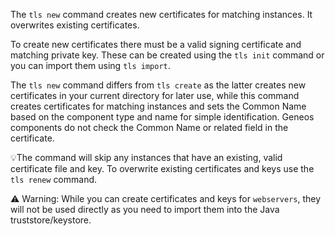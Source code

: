 The `tls new` command creates new certificates for matching instances. It overwrites existing certificates.

To create new certificates there must be a valid signing certificate and matching private key. These can be created using the `tls init` command or you can import them using `tls import`.

The `tls new` command differs from `tls create` as the latter creates new certificates in your current directory for later use, while this command creates certificates for matching instances and sets the Common Name based on the component type and name for simple identification. Geneos components do not check the Common Name or related field in the certificate.

💡The command will skip any instances that have an existing, valid certificate file and key. To overwrite existing certificates and keys use the `tls renew` command.

⚠️ Warning: While you can create certificates and keys for `webservers`, they will not be used directly as you need to import them into the Java truststore/keystore.
